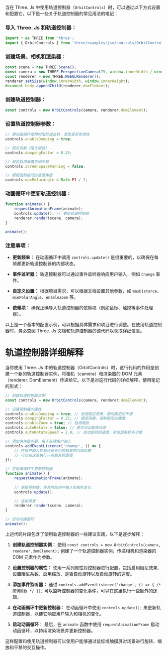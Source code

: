 当在 Three. Js 中使用轨道控制器（`OrbitControls`）时，可以通过以下方式设置和配置它。以下是一些关于轨道控制器的常见用法的笔记：

### 导入 Three. Js 和轨道控制器：

```javascript
import * as THREE from 'three';
import { OrbitControls } from 'three/examples/jsm/controls/OrbitControls';
```

### 创建场景、相机和渲染器：

```javascript
const scene = new THREE.Scene();
const camera = new THREE.PerspectiveCamera(75, window.innerWidth / window.innerHeight, 0.1, 1000);
const renderer = new THREE.WebGLRenderer();
renderer.setSize(window.innerWidth, window.innerHeight);
document.body.appendChild(renderer.domElement);
```

### 创建轨道控制器：

```javascript
const controls = new OrbitControls(camera, renderer.domElement);
```

### 设置轨道控制器参数：

```javascript
// 使动画循环使用时阻尼或自转，意思是否有惯性
controls.enableDamping = true;

// 阻尼系数（阻止缩放）
controls.dampingFactor = 0.25;

// 是否启用屏幕空间平移
controls.screenSpacePanning = false;

// 限制鼠标拖动的垂直角度
controls.maxPolarAngle = Math.PI / 2;
```

### 动画循环中更新轨道控制器：

```javascript
function animate() {
    requestAnimationFrame(animate);
    controls.update(); // 更新轨道控制器
    renderer.render(scene, camera);
}

animate();
```

### 注意事项：

- **更新频率：** 在动画循环中调用 `controls.update()` 是很重要的，以确保在每帧都更新轨道控制器的内部状态。
  
- **事件监听器：** 轨道控制器可以通过事件监听器响应用户输入，例如 `change` 事件。

- **自定义设置：** 根据项目需求，可以根据文档设置其他参数，如 `maxDistance`、`minPolarAngle`、`enableZoom` 等。

- **依赖项：** 确保正确导入轨道控制器的依赖项（例如鼠标、触摸等事件处理器）。

以上是一个基本的配置示例，可以根据具体需求和项目进行调整。在使用轨道控制器时，务必查阅 Three. Js 文档和轨道控制器的源代码以获取详细信息。

# 轨道控制器详细解释
当你使用 Three. Js 中的轨道控制器（OrbitControls）时，这行代码的作用是创建一个新的轨道控制器实例，将相机（camera）和渲染器的 DOM 元素（renderer. DomElement）传递给它。以下是对这行代码的详细解释，使用笔记的形式：

```javascript
// 创建轨道控制器实例
const controls = new OrbitControls(camera, renderer.domElement);

// 设置控制器的属性
controls.enableDamping = true; // 启用阻尼效果，使动画更加平滑
controls.dampingFactor = 0.25; // 阻尼系数，控制阻尼的强度
controls.enableZoom = true; // 启用缩放
controls.autoRotate = false; // 是否自动旋转场景
controls.autoRotateSpeed = 2.0; // 自动旋转的速度，单位是每秒多少度

// 添加事件监听器，用于处理用户输入
controls.addEventListener('change', () => {
    // 在用户输入导致场景变化时触发的回调函数
    // 可以在这里执行一些额外的逻辑
});

// 在动画循环中更新控制器
function animate() {
    requestAnimationFrame(animate);
    
    // 更新控制器，使其响应用户输入和相机变化
    controls.update();

    // 渲染场景
    renderer.render(scene, camera);
}

// 启动动画循环
animate();
```

上述代码片段包含了使用轨道控制器的一些建议实践，以下是逐步解释：

1. **创建轨道控制器实例：** 使用 `const controls = new OrbitControls(camera, renderer.domElement);` 创建了一个轨道控制器实例，传递相机和渲染器的 DOM 元素作为参数。

2. **设置控制器的属性：** 使用一系列属性对控制器进行配置，包括启用阻尼效果、设置阻尼系数、启用缩放、是否自动旋转以及自动旋转的速度。

3. **添加事件监听器：** 通过 `controls.addEventListener('change', () => { /* 回调函数 */ });` 可以监听控制器的变化事件，可以在这里执行一些额外的逻辑。

4. **在动画循环中更新控制器：** 在动画循环中使用 `controls.update();` 来更新轨道控制器，以便它响应用户输入和相机的变化。

5. **启动动画循环：** 最后，在 `animate` 函数中使用 `requestAnimationFrame` 启动动画循环，以持续渲染场景并更新控制器。

这样配置和使用轨道控制器可以使用户能够通过鼠标或触摸屏对场景进行旋转、缩放和平移的交互操作。